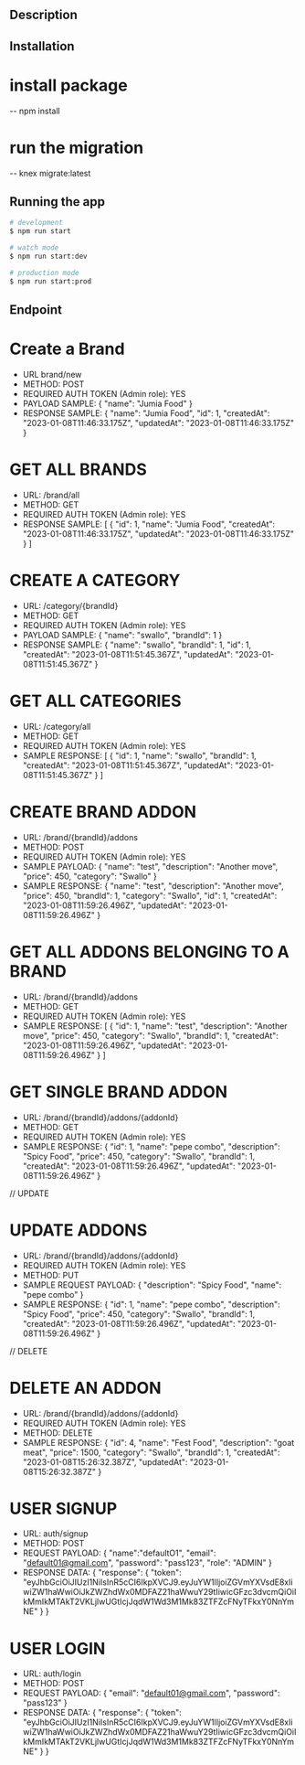 

## Description

[Live URL]: https://foodcourttest.vercel.app/

## Installation

# install package 
-- npm install

# run the migration
-- knex migrate:latest 



## Running the app

```bash
# development
$ npm run start

# watch mode
$ npm run start:dev

# production mode
$ npm run start:prod
```


## Endpoint 

# Create a Brand
 - URL brand/new
 - METHOD: POST
 - REQUIRED AUTH TOKEN (Admin role): YES
 - PAYLOAD SAMPLE: {
    "name": "Jumia Food"
    }
- RESPONSE SAMPLE: {
  "name": "Jumia Food",
  "id": 1,
  "createdAt": "2023-01-08T11:46:33.175Z",
  "updatedAt": "2023-01-08T11:46:33.175Z"
}

# GET ALL BRANDS
- URL: /brand/all
- METHOD: GET
- REQUIRED AUTH TOKEN (Admin role): YES
- RESPONSE SAMPLE: [
  {
    "id": 1,
    "name": "Jumia Food",
    "createdAt": "2023-01-08T11:46:33.175Z",
    "updatedAt": "2023-01-08T11:46:33.175Z"
  }
]

# CREATE A CATEGORY
- URL: /category/{brandId}
- METHOD: GET
- REQUIRED AUTH TOKEN (Admin role): YES
- PAYLOAD SAMPLE: {
  "name": "swallo",
  "brandId": 1
}
- RESPONSE SAMPLE: {
  "name": "swallo",
  "brandId": 1,
  "id": 1,
  "createdAt": "2023-01-08T11:51:45.367Z",
  "updatedAt": "2023-01-08T11:51:45.367Z"
}
# GET ALL CATEGORIES
- URL: /category/all
- METHOD: GET
- REQUIRED AUTH TOKEN (Admin role): YES
- SAMPLE RESPONSE: [
  {
    "id": 1,
    "name": "swallo",
    "brandId": 1,
    "createdAt": "2023-01-08T11:51:45.367Z",
    "updatedAt": "2023-01-08T11:51:45.367Z"
  }
]

# CREATE BRAND ADDON
- URL: /brand/{brandId}/addons
- METHOD: POST
- REQUIRED AUTH TOKEN (Admin role): YES
- SAMPLE PAYLOAD: {
  "name": "test",
  "description": "Another move",
  "price": 450,
  "category": "Swallo"
}
- SAMPLE RESPONSE: {
  "name": "test",
  "description": "Another move",
  "price": 450,
  "brandId": 1,
  "category": "Swallo",
  "id": 1,
  "createdAt": "2023-01-08T11:59:26.496Z",
  "updatedAt": "2023-01-08T11:59:26.496Z"
}

# GET ALL ADDONS BELONGING TO A BRAND
- URL:  /brand/{brandId}/addons
- METHOD: GET
- REQUIRED AUTH TOKEN (Admin role): YES
- SAMPLE RESPONSE: [
  {
    "id": 1,
    "name": "test",
    "description": "Another move",
    "price": 450,
    "category": "Swallo",
    "brandId": 1,
    "createdAt": "2023-01-08T11:59:26.496Z",
    "updatedAt": "2023-01-08T11:59:26.496Z"
  }
]

# GET SINGLE BRAND ADDON
- URL: /brand/{brandId}/addons/{addonId}
- METHOD: GET
- REQUIRED AUTH TOKEN (Admin role): YES
- SAMPLE RESPONSE: {
  "id": 1,
  "name": "pepe combo",
  "description": "Spicy Food",
  "price": 450,
  "category": "Swallo",
  "brandId": 1,
  "createdAt": "2023-01-08T11:59:26.496Z",
  "updatedAt": "2023-01-08T11:59:26.496Z"
}

// UPDATE
# UPDATE ADDONS
-  URL: /brand/{brandId}/addons/{addonId}
- REQUIRED AUTH TOKEN (Admin role): YES
- METHOD: PUT
- SAMPLE REQUEST PAYLOAD: {
  "description": "Spicy Food",
  "name": "pepe combo"
}
- SAMPLE RESPONSE: {
  "id": 1,
  "name": "pepe combo",
  "description": "Spicy Food",
  "price": 450,
  "category": "Swallo",
  "brandId": 1,
  "createdAt": "2023-01-08T11:59:26.496Z",
  "updatedAt": "2023-01-08T11:59:26.496Z"
}


// DELETE 

# DELETE AN ADDON
- URL: /brand/{brandId}/addons/{addonId}
- REQUIRED AUTH TOKEN (Admin role): YES
- METHOD: DELETE
- SAMPLE RESPONSE: {
  "id": 4,
  "name": "Fest Food",
  "description": "goat meat",
  "price": 1500,
  "category": "Swallo",
  "brandId": 1,
  "createdAt": "2023-01-08T15:26:32.387Z",
  "updatedAt": "2023-01-08T15:26:32.387Z"
} 

# USER SIGNUP 
- URL: auth/signup
- METHOD: POST
- REQUEST PAYLOAD: {
  "name":"defaultO1",
  "email": "default01@gmail.com",
  "password": "pass123",
  "role": "ADMIN"
}
- RESPONSE DATA: {
  "response": {
    "token": "eyJhbGciOiJIUzI1NiIsInR5cCI6IkpXVCJ9.eyJuYW1lIjoiZGVmYXVsdE8xIiwiZW1haWwiOiJkZWZhdWx0MDFAZ21haWwuY29tIiwicGFzc3dvcmQiOiIkMmIkMTAkT2VKLjlwUGtIcjJqdW1Wd3M1Mk83ZTFZcFNyTFkxY0NnYmNE"
  }
}

# USER LOGIN
- URL: auth/login
- METHOD: POST
- REQUEST PAYLOAD: {
  "email": "default01@gmail.com",
  "password": "pass123"
}
- RESPONSE DATA:  {
  "response": {
    "token": "eyJhbGciOiJIUzI1NiIsInR5cCI6IkpXVCJ9.eyJuYW1lIjoiZGVmYXVsdE8xIiwiZW1haWwiOiJkZWZhdWx0MDFAZ21haWwuY29tIiwicGFzc3dvcmQiOiIkMmIkMTAkT2VKLjlwUGtIcjJqdW1Wd3M1Mk83ZTFZcFNyTFkxY0NnYmNE"
  }
}

